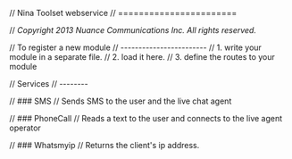 // Nina Toolset webservice
// =======================

// _Copyright 2013 Nuance Communications Inc. All rights reserved._

// To register a new module
// ------------------------
// 1. write your module in a separate file.
// 2. load it here.
// 3. define the routes to your module

// Services
// --------

// ### SMS
// Sends SMS to the user and the live chat agent

// ### PhoneCall
// Reads a text to the user and connects to the live agent operator

// ### Whatsmyip
// Returns the client's ip address. 